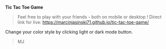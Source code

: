 <b>Tic Tac Toe Game</b>

> Feel free to play with your friends - both on mobile or desktop !
> Direct link for live: https://marcinjasinski71.github.io/tic-tac-toe-game/

Change your color style by clicking light or dark mode button.

> MJ

